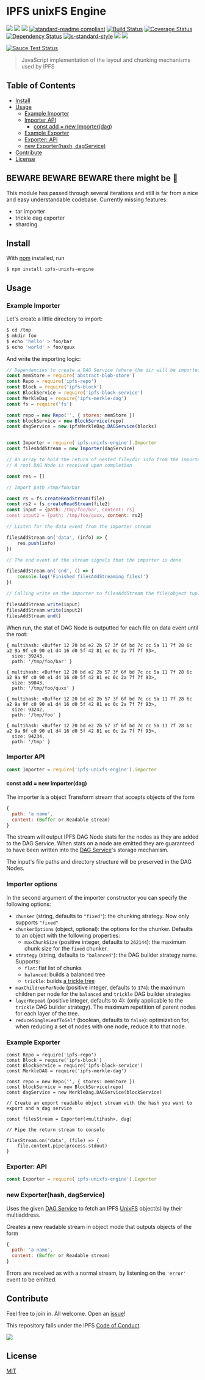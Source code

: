 IPFS unixFS Engine
==================

[![](https://img.shields.io/badge/made%20by-Protocol%20Labs-blue.svg?style=flat-square)](http://ipn.io)
[![](https://img.shields.io/badge/project-IPFS-blue.svg?style=flat-square)](http://ipfs.io/)
[![](https://img.shields.io/badge/freenode-%23ipfs-blue.svg?style=flat-square)](http://webchat.freenode.net/?channels=%23ipfs)
[![standard-readme compliant](https://img.shields.io/badge/standard--readme-OK-green.svg?style=flat-square)](https://github.com/RichardLitt/standard-readme)
[![Build Status](https://travis-ci.org/ipfs/js-ipfs-unixfs-engine.svg?style=flat-square)](https://travis-ci.org/ipfs/js-ipfs-unixfs-engine)
[![Coverage Status](https://coveralls.io/repos/github/ipfs/js-ipfs-unixfs-engine/badge.svg?branch=master)](https://coveralls.io/github/ipfs/js-ipfs-unixfs-engine?branch=master)
[![Dependency Status](https://david-dm.org/ipfs/js-ipfs-unixfs-engine.svg?style=flat-square)](https://david-dm.org/ipfs/js-ipfs-unixfs-engine)
[![js-standard-style](https://img.shields.io/badge/code%20style-standard-brightgreen.svg?style=flat-square)](https://github.com/feross/standard)
![](https://img.shields.io/badge/npm-%3E%3D3.0.0-orange.svg?style=flat-square)
![](https://img.shields.io/badge/Node.js-%3E%3D4.0.0-orange.svg?style=flat-square)

[![Sauce Test Status](https://saucelabs.com/browser-matrix/ipfs-unixfs-engine.svg)](https://saucelabs.com/u/ipfs-unixfs-engine)

> JavaScript implementation of the layout and chunking mechanisms used by IPFS

## Table of Contents

- [Install](#install)
- [Usage](#usage)
  - [Example Importer](#example-importer)
  - [Importer API](#importer-api)
    - [const add = new Importer(dag)](#const-add--new-importerdag)
  - [Example Exporter](#example-exporter)
  - [Exporter: API](#exporter-api)
  - [new Exporter(hash, dagService)](#new-exporterhash-dagservice)
- [Contribute](#contribute)
- [License](#license)

## BEWARE BEWARE BEWARE there might be 🐉

This module has passed through several iterations and still is far from a nice and easy understandable codebase. Currently missing features:

- tar importer
- trickle dag exporter
- sharding

## Install

With [npm](https://npmjs.org/) installed, run

```
$ npm install ipfs-unixfs-engine
```

## Usage

### Example Importer

Let's create a little directory to import:
```sh
$ cd /tmp
$ mkdir foo
$ echo 'hello' > foo/bar
$ echo 'world' > foo/quux
```

And write the importing logic:
```js
// Dependencies to create a DAG Service (where the dir will be imported into)
const memStore = require('abstract-blob-store')
const Repo = require('ipfs-repo')
const Block = require('ipfs-block')
const BlockService = require('ipfs-block-service')
const MerkleDag = require('ipfs-merkle-dag')
const fs = require('fs')

const repo = new Repo('', { stores: memStore })
const blockService = new BlockService(repo)
const dagService = new ipfsMerkleDag.DAGService(blocks)


const Importer = require('ipfs-unixfs-engine').Importer
const filesAddStream = new Importer(dagService)

// An array to hold the return of nested file/dir info from the importer
// A root DAG Node is received upon completion

const res = []

// Import path /tmp/foo/bar

const rs = fs.createReadStream(file)
const rs2 = fs.createReadStream(file2)
const input = {path: /tmp/foo/bar, content: rs}
const input2 = {path: /tmp/foo/quxx, content: rs2}

// Listen for the data event from the importer stream

filesAddStream.on('data', (info) => {
	res.push(info)
})

// The end event of the stream signals that the importer is done

filesAddStream.on('end', () => {
	console.log('Finished filesAddStreaming files!')
})

// Calling write on the importer to filesAddStream the file/object tuples

filesAddStream.write(input)
filesAddStream.write(input2)
filesAddStream.end()
```

When run, the stat of DAG Node is outputted for each file on data event until the root:
```
{ multihash: <Buffer 12 20 bd e2 2b 57 3f 6f bd 7c cc 5a 11 7f 28 6c a2 9a 9f c0 90 e1 d4 16 d0 5f 42 81 ec 0c 2a 7f 7f 93>,
  size: 39243,
  path: '/tmp/foo/bar' }

{ multihash: <Buffer 12 20 bd e2 2b 57 3f 6f bd 7c cc 5a 11 7f 28 6c a2 9a 9f c0 90 e1 d4 16 d0 5f 42 81 ec 0c 2a 7f 7f 93>,
  size: 59843,
  path: '/tmp/foo/quxx' }

{ multihash: <Buffer 12 20 bd e2 2b 57 3f 6f bd 7c cc 5a 11 7f 28 6c a2 9a 9f c0 90 e1 d4 16 d0 5f 42 81 ec 0c 2a 7f 7f 93>,
  size: 93242,
  path: '/tmp/foo' }

{ multihash: <Buffer 12 20 bd e2 2b 57 3f 6f bd 7c cc 5a 11 7f 28 6c a2 9a 9f c0 90 e1 d4 16 d0 5f 42 81 ec 0c 2a 7f 7f 93>,
  size: 94234,
  path: '/tmp' }

```

### Importer API

```js
const Importer = require('ipfs-unixfs-engine').importer
```

#### const add = new Importer(dag)

The importer is a object Transform stream that accepts objects of the form

```js
{
  path: 'a name',
  content: (Buffer or Readable stream)
}
```

The stream will output IPFS DAG Node stats for the nodes as they are added to
the DAG Service. When stats on a node are emitted they are guaranteed to have
been written into the [DAG Service][]'s storage mechanism.

The input's file paths and directory structure will be preserved in the DAG
Nodes.

### Importer options

In the second argument of the importer constructor you can specify the following options:

* `chunker` (string, defaults to `"fixed"`): the chunking strategy. Now only supports `"fixed"`
* `chunkerOptions` (object, optional): the options for the chunker. Defaults to an object with the following properties:
  * `maxChunkSize` (positive integer, defaults to `262144`): the maximum chunk size for the `fixed` chunker.
* `strategy` (string, defaults to `"balanced"`): the DAG builder strategy name. Supports:
  * `flat`: flat list of chunks
  * `balanced`: builds a balanced tree
  * `trickle`: builds [a trickle tree](https://github.com/ipfs/specs/pull/57#issuecomment-265205384)
* `maxChildrenPerNode` (positive integer, defaults to `174`): the maximum children per node for the `balanced` and `trickle` DAG builder strategies
* `layerRepeat` (positive integer, defaults to 4): (only applicable to the `trickle` DAG builder strategy). The maximum repetition of parent nodes for each layer of the tree.
* `reduceSingleLeafToSelf` (boolean, defaults to `false`): optimization for, when reducing a set of nodes with one node, reduce it to that node.

### Example Exporter

```
const Repo = require('ipfs-repo')
const Block = require('ipfs-block')
const BlockService = require('ipfs-block-service')
const MerkleDAG = require('ipfs-merkle-dag')

const repo = new Repo('', { stores: memStore })
const blockService = new BlockService(repo)
const dagService = new MerkleDag.DAGService(blockService)

// Create an export readable object stream with the hash you want to export and a dag service

const filesStream = Exporter(<multihash>, dag)

// Pipe the return stream to console

filesStream.on('data', (file) => {
	file.content.pipe(process.stdout)
}
```

### Exporter: API

```js
const Exporter = require('ipfs-unixfs-engine').Exporter
```

### new Exporter(hash, dagService)

Uses the given [DAG Service][] to fetch an IPFS [UnixFS][] object(s) by their multiaddress.

Creates a new readable stream in object mode that outputs objects of the form

```js
{
  path: 'a name',
  content: (Buffer or Readable stream)
}
```

Errors are received as with a normal stream, by listening on the `'error'` event to be emitted.


[DAG Service]: https://github.com/vijayee/js-ipfs-merkle-dag/
[UnixFS]: https://github.com/ipfs/specs/tree/master/unixfs

## Contribute

Feel free to join in. All welcome. Open an [issue](https://github.com/ipfs/js-ipfs-unixfs-engine/issues)!

This repository falls under the IPFS [Code of Conduct](https://github.com/ipfs/community/blob/master/code-of-conduct.md).

[![](https://cdn.rawgit.com/jbenet/contribute-ipfs-gif/master/img/contribute.gif)](https://github.com/ipfs/community/blob/master/contributing.md)

## License

[MIT](LICENSE)
